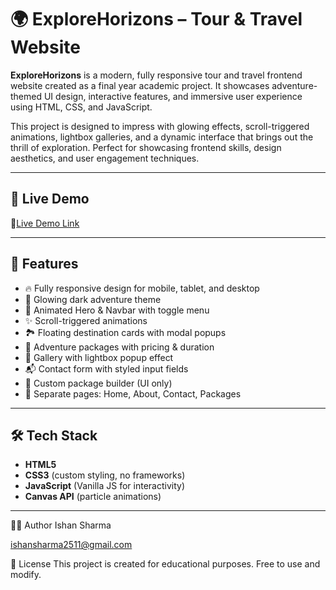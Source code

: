 # 🌍 ExploreHorizons – Tour & Travel Website

**ExploreHorizons** is a modern, fully responsive tour and travel frontend website created as a final year academic project. It showcases adventure-themed UI design, interactive features, and immersive user experience using HTML, CSS, and JavaScript.

This project is designed to impress with glowing effects, scroll-triggered animations, lightbox galleries, and a dynamic interface that brings out the thrill of exploration. Perfect for showcasing frontend skills, design aesthetics, and user engagement techniques.

---

## 🚀 Live Demo

🔗[Live Demo Link](https://explore-horizons-tan.vercel.app/index.html#home)

---

## 📌 Features

- 🔥 Fully responsive design for mobile, tablet, and desktop
- 🌌 Glowing dark adventure theme
- 🧭 Animated Hero & Navbar with toggle menu
- ✨ Scroll-triggered animations
- 🏞️ Floating destination cards with modal popups
- 💸 Adventure packages with pricing & duration
- 📸 Gallery with lightbox popup effect
- 📬 Contact form with styled input fields
- 🧳 Custom package builder (UI only)
- 📄 Separate pages: Home, About, Contact, Packages

---

## 🛠️ Tech Stack

- **HTML5**
- **CSS3** (custom styling, no frameworks)
- **JavaScript** (Vanilla JS for interactivity)
- **Canvas API** (particle animations)



---
👨‍💻 Author
Ishan Sharma

ishansharma2511@gmail.com

📝 License
This project is created for educational purposes. Free to use and modify.

